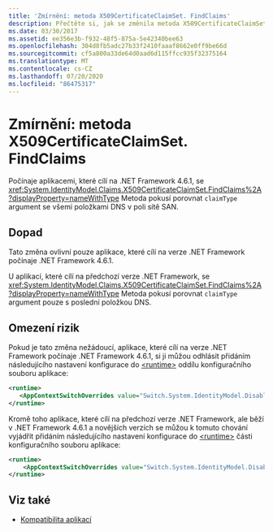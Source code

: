 ```yaml
---
title: 'Zmírnění: metoda X509CertificateClaimSet. FindClaims'
description: Přečtěte si, jak se změnila metoda X509CertificateClaimSet. FindClaims u aplikací, které cílí na .NET Framework 4.6.1.
ms.date: 03/30/2017
ms.assetid: ee356e3b-f932-48f5-875a-5e42340bee63
ms.openlocfilehash: 304d8fb5adc27b33f2410faaaf8662e0ff9be66d
ms.sourcegitcommit: cf5a800a33de64d0aad6d115ffcc935f32375164
ms.translationtype: MT
ms.contentlocale: cs-CZ
ms.lasthandoff: 07/20/2020
ms.locfileid: "86475317"
---
```

# <a name="mitigation-x509certificateclaimsetfindclaims-method"></a>Zmírnění: metoda X509CertificateClaimSet. FindClaims

Počínaje aplikacemi, které cílí na .NET Framework 4.6.1, se <xref:System.IdentityModel.Claims.X509CertificateClaimSet.FindClaims%2A?displayProperty=nameWithType> Metoda pokusí porovnat `claimType` argument se všemi položkami DNS v poli sítě SAN.  
  
## <a name="impact"></a>Dopad  
 Tato změna ovlivní pouze aplikace, které cílí na verze .NET Framework počínaje .NET Framework 4.6.1.  
  
 U aplikací, které cílí na předchozí verze .NET Framework, se <xref:System.IdentityModel.Claims.X509CertificateClaimSet.FindClaims%2A?displayProperty=nameWithType> Metoda pokusí porovnat `claimType` argument pouze s poslední položkou DNS.  
  
## <a name="mitigation"></a>Omezení rizik  
 Pokud je tato změna nežádoucí, aplikace, které cílí na verze .NET Framework počínaje .NET Framework 4.6.1, si ji můžou odhlásit přidáním následujícího nastavení konfigurace do [\<runtime>](../configure-apps/file-schema/runtime/runtime-element.md) oddílu konfiguračního souboru aplikace:  
  
```xml  
<runtime>  
   <AppContextSwitchOverrides value="Switch.System.IdentityModel.DisableMultipleDNSEntriesInSANCertificate=true" />
</runtime>  
```  
  
 Kromě toho aplikace, které cílí na předchozí verze .NET Framework, ale běží v .NET Framework 4.6.1 a novějších verzích se můžou k tomuto chování vyjádřit přidáním následujícího nastavení konfigurace do [\<runtime>](../configure-apps/file-schema/runtime/runtime-element.md) části konfiguračního souboru aplikace:  
  
```xml  
<runtime>  
    <AppContextSwitchOverrides value="Switch.System.IdentityModel.DisableMultipleDNSEntriesInSANCertificate=false" />
</runtime>  
```  
  
## <a name="see-also"></a>Viz také

- [Kompatibilita aplikací](application-compatibility.md)
